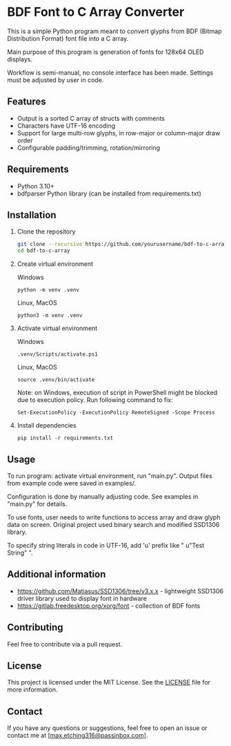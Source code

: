 # BDF Font to C Array Converter

This is a simple Python program meant to convert glyphs from BDF (Bitmap Distribution Format) font file into a C array. 

Main purpose of this program is generation of fonts for 128x64 OLED displays.

Workflow is semi-manual, no console interface has been made. Settings must be adjusted by user in code. 

## Features

- Output is a sorted C array of structs with comments
- Characters have UTF-16 encoding
- Support for large multi-row glyphs, in row-major or column-major draw order
- Configurable padding/trimming, rotation/mirroring

## Requirements

- Python 3.10+
- bdfparser Python library (can be installed from requirements.txt)

## Installation

1. Clone the repository

   ```bash
   git clone --recursive https://github.com/yourusername/bdf-to-c-array.git
   cd bdf-to-c-array
   ```

2. Create virtual environment

    Windows
    ```
    python -m venv .venv
    ```

    Linux, MacOS
    ```
    python3 -m venv .venv
    ```

3. Activate virtual environment

    Windows
    ```
    .venv/Scripts/activate.ps1
    ```

    Linux, MacOS
    ```
    source .venv/bin/activate
    ```
    Note: on Windows, execution of script in PowerShell might be blocked due to execution policy. Run following command to fix:
    ```
    Set-ExecutionPolicy -ExecutionPolicy RemoteSigned -Scope Process
    ```

4. Install dependencies

    ```
    pip install -r requirements.txt
    ```

## Usage

To run program: activate virtual environment, run "main.py". Output files from example code were saved in examples/. 

Configuration is done by manually adjusting code. See examples in "main.py" for details.

To use fonts, user needs to write functions to access array and draw glyph data on screen. 
Original project used binary search and modified SSD1306 library. 

To specify string literals in code in UTF-16, add 'u' prefix like " u"Test String" ". 

## Additional information

- https://github.com/Matiasus/SSD1306/tree/v3.x.x - lightweight SSD1306 driver library used to display font in hardware
- https://gitlab.freedesktop.org/xorg/font - collection of BDF fonts

## Contributing

Feel free to contribute via a pull request.

## License

This project is licensed under the MIT License. See the [LICENSE](LICENSE) file for more information.

## Contact

If you have any questions or suggestions, feel free to open an issue or contact me at [max.etching316@passinbox.com].
